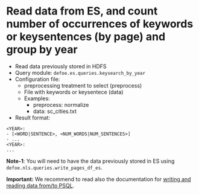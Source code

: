 # Read data from ES, and count number of occurrences of keywords or keysentences (by page) and group by year

* Read data previously stored in HDFS  
* Query module: `defoe.es.queries.keysearch_by_year`
* Configuration file:
  - preprocessing treatment to select (preprocess)
  - File with keywords or keysentece (data)
  - Examples:
     - preprocess: normalize
     - data: sc_cities.txt
* Result format:

```
<YEAR>:
- [<WORD|SENTENCE>, <NUM_WORDS|NUM_SENTENCES>]
- ...
<YEAR>:
...
```

**Note-1**: You will need to have the data previously stored in ES using `defoe.nls.queries.write_pages_df_es`.

**Important:** We recommend to read also the documentation for [writing and reading data from/to PSQL](../../doc/nls_demo_examples/nls_demo_individual_queries.md#writing-and-reading-data-fromto-postgresql-database).
